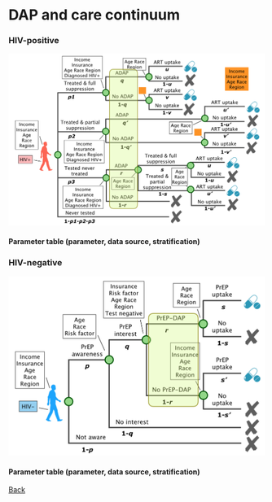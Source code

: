 # DAP and care continuum
### HIV-positive
![ART continuum](figures/ARTContinuum.png)

#### Parameter table (parameter, data source, stratification)

### HIV-negative
![PrEP continuum](figures/PrEPContinuum.png)

#### Parameter table (parameter, data source, stratification)

<a href="CostingModelSum.md">Back</a>